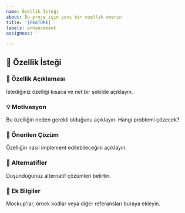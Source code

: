 ```yaml
---
name: Özellik İsteği
about: Bu proje için yeni bir özellik önerin
title: '[FEATURE] '
labels: enhancement
assignees: ''

---
```


## 🚀 Özellik İsteği

### 📝 Özellik Açıklaması
İstediğiniz özelliği kısaca ve net bir şekilde açıklayın.

### 💡 Motivasyon
Bu özelliğin neden gerekli olduğunu açıklayın. Hangi problemi çözecek?

### 🎯 Önerilen Çözüm
Özelliğin nasıl implement edilebileceğini açıklayın.

### 🔄 Alternatifler
Düşündüğünüz alternatif çözümleri belirtin.

### 📎 Ek Bilgiler
Mockup'lar, örnek kodlar veya diğer referansları buraya ekleyin.
